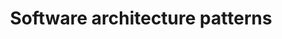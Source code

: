 ---
layout: post
title: "Software architecture patterns"
description: "Take a deep dive into several common software architecture patterns"
summary: "Take a deep dive into several common software architecture patterns"
img: "https://www.oreilly.com/content/wp-content/uploads/sites/2/2020/01/tiles-in-kiln-crop-039af85de4f706e00bc506d4fed15f54.jpg"
tags: [architecture,patterns]
redirect_to: https://www.oreilly.com/content/software-architecture-patterns/
---